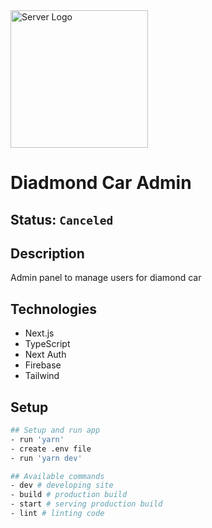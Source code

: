 <img alt="Server Logo" src="https://diamondcarspa.pl/assetsDevEnd/images/bez-nazwy-1-93x96.png" width="220" />

# Diadmond Car Admin

## Status: ````Canceled````

## Description
Admin panel to manage users for diamond car

## Technologies
- Next.js
- TypeScript
- Next Auth
- Firebase
- Tailwind

## Setup 
```bash
## Setup and run app
- run 'yarn'
- create .env file
- run 'yarn dev'

## Available commands
- dev # developing site
- build # production build
- start # serving production build
- lint # linting code
```


